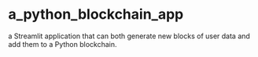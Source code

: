 # a_python_blockchain_app
a Streamlit application that can both generate new blocks of user data and add them to a Python blockchain.
